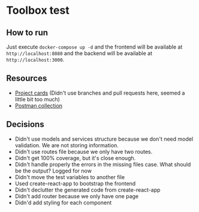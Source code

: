 # Toolbox test

## How to run

Just execute `docker-compose up -d` and the frontend will be available at `http://localhost:8080` and the backend will be available at `http://localhost:3000`.

## Resources

- [Project cards](https://github.com/users/felipe-zapata/projects/1/views/1) (Didn't use branches and pull requests here, seemed a little bit too much)
- [Postman collection](https://app.getpostman.com/run-collection/26739489-170a7ed6-38dc-4620-93b7-8e0009fd3529?action=collection%2Ffork&source=rip_markdown&collection-url=entityId%3D26739489-170a7ed6-38dc-4620-93b7-8e0009fd3529%26entityType%3Dcollection%26workspaceId%3D83e43c2f-12cb-4379-b820-025a3c9c8e22)

## Decisions

- Didn't use models and services structure because we don't need model validation. We are not storing information.
- Didn't use routes file because we only have two routes.
- Didn't get 100% coverage, but it's close enough.
- Didn't handle properly the errors in the missing files case. What should be the output? Logged for now
- Didn't move the test variables to another file
- Used create-react-app to bootstrap the frontend
- Didn't declutter the generated code from create-react-app
- Didn't add router because we only have one page
- Didn'd add styling for each component